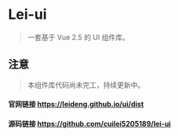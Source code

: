 # Lei-ui

> 一套基于 Vue 2.5 的 UI 组件库。

## 注意

> 本组件库代码尚未完工，持续更新中。

#### 官网链接 https://leideng.github.io/ui/dist

#### 源码链接 https://github.com/cuilei5205189/lei-ui
